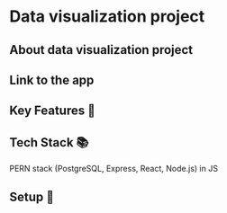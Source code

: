 # Data visualization project

<em></em>

## About data visualization project 


## Link to the app 


## Key Features :key:


## Tech Stack :books:

PERN stack (PostgreSQL, Express, React, Node.js) in JS

## Setup :rocket:

